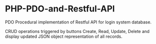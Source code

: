 # PHP-PDO-and-Restful-API

PDO Procedural implementation of Restful API for login system database.

CRUD operations triggered by buttons
Create, Read, Update, Delete and display updated JSON object representation of all records. 

